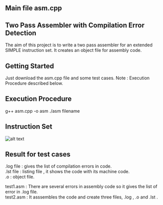 ## Main file asm.cpp

## Two Pass Assembler with Compilation Error Detection

The aim of this project is to write a two pass assembler for an extended SIMPLE
instruction set. It creates an object file for assembly code.

## Getting Started

Just download the asm.cpp file and some test cases.
Note : Execution Procedure described below.

## Execution Procedure

g++ asm.cpp -o asm
./asm filename

## Instruction Set
![alt text](https://github.com/SriyansK/Two-Pass-Assembler/blob/master/Images/img1.jpg)

## Result for test cases

.log file : gives the list of compilation errors in code. <br />
.lst file : listing file , it shows the code with its machine code. <br />
.o : object file.<br/>

test1.asm : There are several errors in assembly code so it gives the list of error in .log file.<br />
test2.asm : It asssembles the code and create three files, .log , .o and .lst . <br />

